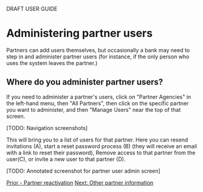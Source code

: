 DRAFT USER GUIDE

# Administering partner users

Partners can add users themselves,  but occasionally a bank may need to step in and administer partner users (for instance, if the only person who uses the system leaves the partner.)

## Where do you administer partner users?

If you need to administer a partner's users,  click on "Partner Agencies" in the left-hand menu,  then "All Partners",
then click on the specific partner you want to administer,  and then "Manage Users" near the top of that screen.

[TODO: Navigation screenshots]

This will bring you to a list of users for that partner.   Here you can resend invitations (A), start a reset password process (B) (they will receive an email with a link to reset their password), Remove access to that partner from the user(C),  or invite a new user to that partner (D).  

[TODO: Annotated screenshot for partner user admin screen]

[Prior - Partner reactivation](pm_partner_reactivation.md)  [Next: Other partner information](pm_other_information.md)